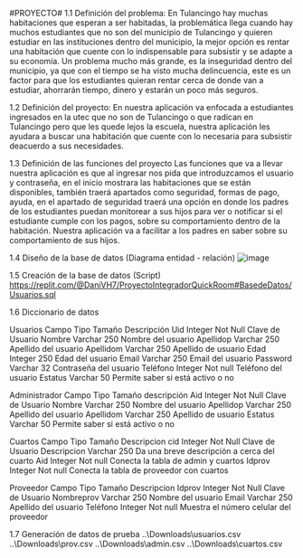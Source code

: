 #PROYECTO#
1.1	Definición del problema:
En Tulancingo hay muchas habitaciones que esperan a ser habitadas, la problemática
llega cuando hay muchos estudiantes que no son del municipio de Tulancingo y quieren
estudiar en las instituciones dentro del municipio, la mejor opción es rentar una
habitación que cuente con lo indispensable para subsistir y se adapte a su economía. Un
problema mucho más grande, es la inseguridad dentro del municipio, ya que con el
tiempo se ha visto mucha delincuencia, este es un factor para que los estudiantes quieran
rentar cerca de donde van a estudiar, ahorrarán tiempo, dinero y estarán un poco más
seguros.

1.2 Definición del proyecto:
En nuestra aplicación va enfocada a estudiantes ingresados en la utec que no son de Tulancingo o que radican en Tulancingo pero que les quede lejos la escuela, nuestra aplicación les ayudara a buscar una habitación que cuente con lo necesaria para subsistir deacuerdo a sus necesidades.

1.3 Definición de las funciones del proyecto
Las funciones que va a llevar nuestra aplicación es que al ingresar nos pida que introduzcamos el usuario y contraseña, en el inicio mostrara las habitaciones que se están disponibles, también traerá apartados como seguridad, formas de pago, ayuda, en el apartado de seguridad traerá una opción en donde los padres de los estudiantes puedan monitorear a sus hijos para ver o notificar si el estudiante cumple con los pagos, sobre su comportamiento dentro de la habitación. Nuestra aplicación va a facilitar a los padres en saber sobre su comportamiento de sus hijos.

1.4 Diseño de la base de datos (Diagrama entidad - relación)
![image](https://user-images.githubusercontent.com/102370094/173268857-e740a664-7846-4309-a2b9-bb3203284a4b.png)

1.5 Creación de la base de datos (Script)
https://replit.com/@DaniVH7/ProyectoIntegradorQuickRoom#BasedeDatos/Usuarios.sql

1.6 Diccionario de datos

Usuarios
Campo	Tipo	Tamaño	Descripción
Uid	Integer	Not Null	Clave de Usuario
Nombre	Varchar	250	Nombre del usuario
Apellidop	Varchar	250	Apellido del usuario
Apellidom	Varchar	250	Apellido de usuario
Edad	Integer	250	Edad del usuario
Email	Varchar	250	Email del usuario
Password	Varchar	32	Contraseña del usuario
Teléfono	Integer	Not null	Teléfono del usuario
Estatus	Varchar	50	Permite saber si está activo o no


Administrador
Campo	Tipo	Tamaño	descripción
Aid	Integer	Not Null	Clave de Usuario
Nombre	Varchar	250	Nombre del usuario
Apellidop	Varchar	250	Apellido del usuario
Apellidom	Varchar	250	Apellido de usuario
Estatus	Varchar	50	Permite saber si está activo o no


Cuartos
Campo	Tipo	Tamaño	Descripcion
cid	Integer	Not Null	Clave de Usuario
Descripcion 	Varchar	250	Da una breve descripción a cerca del cuarto
Aid	Integer	Not null	Conecta la tabla de admin y cuartos
Idprov	Integer	Not null	Conecta la tabla de proveedor con cuartos

Proveedor
Campo	Tipo	Tamaño	Descripcion
Idprov	Integer	Not Null	Clave de Usuario
Nombreprov	Varchar	250	Nombre del usuario
Email	Varchar	250	Apellido del usuario
Teléfono 	Integer	Not null	Muestra el número celular del proveedor









1.7 Generación de datos de prueba
..\Downloads\usuarios.csv
..\Downloads\prov.csv
..\Downloads\admin.csv
..\Downloads\cuartos.csv
